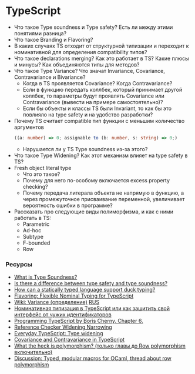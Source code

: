 # TypeScript

* Что такое Type soundness и Type safety? Есть ли между этими понятиями разница?
* Что такое Branding и Flavoring?
* В каких случаях TS отходит от структурной типизации и переходит к номинативной для определения compatibility типов?
* Что такое declarations merging? Как это работает в TS? Какие плюсы и минусы? Как объединяются типы для методов?
* Что такое Type Variance? Что значат Invariance, Covariance, Contravariance и Bivariance?
  * Когда в TS проявляется Covariance? Когда Contravariance?
  * Если в функцию передать коллбек, который принимает другой коллбек, то параметры будут проявлять Covariance или Contravariance (вывести на примере самостоятельно)?
  * Если бы объекты и классы TS были Invariant, то как бы это повлияло на type safety и на удобство разработки?
* Почему TS считает compatible тип функции с меньшим количество аргументов
   ```typescript
   ((a: number) => 0; assignable to (b: number, s: string) => 0;)
   ```
  * Нарушается ли у TS Type soundness из-за этого?
* Что такое Type Widening? Как этот механизм влияет на type safety в TS?
* Fresh object literal type
  * Что это такое?
  * Почему для него по-особому включается excess property checking?
  * Почему передача литерала объекта не напрямую в функцию, а через промежуточное присваивание переменной, увеличивает вероятность ошибки в программе?
* Рассказать про следующие виды полиморфизма, и как с ними работать в TS:
  * Parametric
  * Ad-hoc
  * Subtype
  * F-bounded
  * Row

### Ресурсы

* [What is Type Soundness?](http://jschuster.org/blog/2017/03/21/what-is-type-soundness/)
* [Is there a difference between type safety and type soundness?](https://cs.stackexchange.com/questions/82155/is-there-a-difference-between-type-safety-and-type-soundness)
* [How can a statically typed language support duck typing?](https://softwareengineering.stackexchange.com/questions/252984/how-can-a-statically-typed-language-support-duck-typing)
* [Flavoring: Flexible Nominal Typing for TypeScript](https://spin.atomicobject.com/2018/01/15/typescript-flexible-nominal-typing/)
* [Wiki: Variance (определение)](https://en.wikipedia.org/wiki/Covariance_and_contravariance_(computer_science)) [RUS](https://ru.wikipedia.org/wiki/%D0%9A%D0%BE%D0%B2%D0%B0%D1%80%D0%B8%D0%B0%D0%BD%D1%82%D0%BD%D0%BE%D1%81%D1%82%D1%8C_%D0%B8_%D0%BA%D0%BE%D0%BD%D1%82%D1%80%D0%B0%D0%B2%D0%B0%D1%80%D0%B8%D0%B0%D0%BD%D1%82%D0%BD%D0%BE%D1%81%D1%82%D1%8C_(%D0%BF%D1%80%D0%BE%D0%B3%D1%80%D0%B0%D0%BC%D0%BC%D0%B8%D1%80%D0%BE%D0%B2%D0%B0%D0%BD%D0%B8%D0%B5))
* [Номинативная типизация в TypeScript или как защитить свой интерфейс от чужих идентификаторов](https://habr.com/ru/post/446768/)
* [Programming TypeScript by Boris Cherny. Chapter 6.](https://learning.oreilly.com/library/view/programming-typescript/9781492037644/ch06.html)
* [Reference Checker Widening Narrowing](https://github.com/microsoft/TypeScript/wiki/Reference-Checker-Widening-Narrowing)
* [Everyday TypeScript: Type widening](https://www.executeprogram.com/courses/everyday-typescript/lessons/type-widening)
* [Covariance and Contravariance in TypeScript](https://dmitripavlutin.com/typescript-covariance-contravariance/)
* [What the heck is polymorphism? (только главы до Row polymorphism  включительно)](https://dev.to/jvanbruegge/what-the-heck-is-polymorphism-nmh)
* [Discussion: Typed, modular macros for OCaml, thread about row polymorphism](https://news.ycombinator.com/item?id=13046210)
